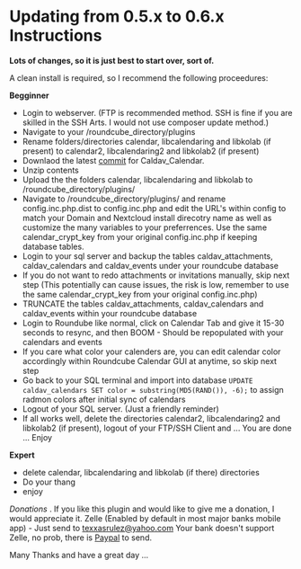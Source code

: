 # Updating from 0.5.x to 0.6.x Instructions

**Lots of changes, so it is just best to start over, sort of.**

A clean install is required, so I recommend the following proceedures:

**Begginner**

* Login to webserver. (FTP is recommended method. SSH is fine if you are skilled in the SSH Arts. I would not use composer update method.)
* Navigate to your /roundcube_directory/plugins
* Rename folders/directories calendar, libcalendaring and libkolab (if present) to calendar2, libcalendaring2 and libkolab2 (if present)
* Downlaod the latest [commit](https://github.com/texxasrulez/caldav_calendar_te/archive/master.zip) for Caldav_Calendar.
* Unzip contents
* Upload the the folders calendar, libcalendaring and libkolab to /roundcube_directory/plugins/
* Navigate to /roundcube_directory/plugins/ and rename config.inc.php.dist to config.inc.php and edit the URL's within config to match your Domain and Nextcloud install direcotry name as well as customize the many variables to your preferrences. Use the same calendar_crypt_key from your original config.inc.php if keeping database tables.
* Login to your sql server and backup the tables caldav_attachments, caldav_calendars and caldav_events under your roundcube database
* If you do not want to redo attachments or invitations manually, skip next step (This potentially can cause issues, the risk is low, remember to use the same calendar_crypt_key from your original config.inc.php)
* TRUNCATE the tables caldav_attachments, caldav_calendars and caldav_events within your roundcube database
* Login to Roundube like normal, click on Calendar Tab and give it 15-30 seconds to resync, and then BOOM - Should be repopulated with your calendars and events
* If you care what color your calenders are, you can edit calendar color accordingly within Roundcube Calendar GUI at anytime, so skip next step
* Go back to your SQL terminal and import into database `UPDATE caldav_calendars SET color = substring(MD5(RAND()), -6);` to assign radmon colors after initial sync of calendars
* Logout of your SQL server. (Just a friendly reminder)
* If all works well, delete the directories calendar2, libcalendaring2 and libkolab2 (if present), logout of your FTP/SSH Client and ... You are done ... Enjoy


**Expert**
* delete calendar, libcalendaring and libkolab (if there) directories 
* Do your thang
* enjoy


*Donations*
.
If you like this plugin and would like to give me a donation, I would appreciate it. 
Zelle (Enabled by default in most major banks mobile app) - Just send to texxasrulez@yahoo.com
Your bank doesn't support Zelle, no prob, there is [Paypal](https://paypal.me/texxasrulez?locale.x=en_US) to send.

Many Thanks and have a great day ...

